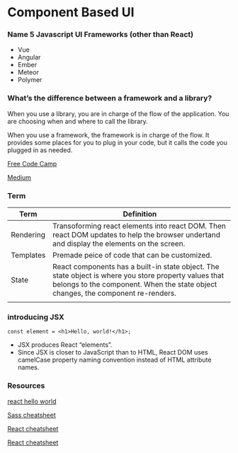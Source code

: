 # Component Based UI

### Name 5 Javascript UI Frameworks (other than React)

- Vue
- Angular
- Ember
- Meteor
- Polymer


### What’s the difference between a framework and a library?

When you use a library, you are in charge of the flow of the application. You are choosing when and where to call the library. 

When you use a framework, the framework is in charge of the flow. It provides some places for you to plug in your code, but it calls the code you plugged in as needed.

[Free Code Camp](https://www.freecodecamp.org/news/the-difference-between-a-framework-and-a-library-bd133054023f/)

[Medium](https://medium.com/better-programming/libraries-vs-frameworks-whats-the-difference-5f28c53dcffe)

### Term

| Term | Definition |
| ------- | ----------------- |
|Rendering| Transoforming react elements into react DOM. Then react DOM updates to help the browser undertand and display the elements on the screen. |
|Templates|Premade peice of code that can be customized.|
|State|React components has a built-in state object. The state object is where you store property values that belongs to the component. When the state object changes, the component re-renders.|
| | |


### introducing JSX

`const element = <h1>Hello, world!</h1>;`
- JSX produces React “elements”.
- Since JSX is closer to JavaScript than to HTML, React DOM uses camelCase property naming convention instead of HTML attribute names.


### Resources

[react hello world](https://reactjs.org/docs/hello-world.html)

[Sass cheatsheet](https://devhints.io/sass)

[React cheatsheet](https://devhints.io/react)

[React cheatsheet](https://reactcheatsheet.com/)
